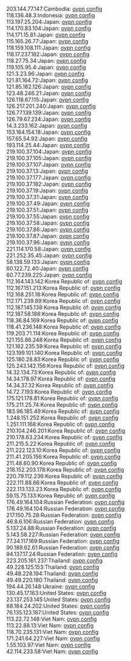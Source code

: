 203.144.77.147:Cambodia: [ovpn config](vpn/203_144_77_147.ovpn)  
118.136.48.3:Indonesia: [ovpn config](vpn/118_136_48_3.ovpn)  
113.197.25.204:Japan: [ovpn config](vpn/113_197_25_204.ovpn)  
114.170.83.104:Japan: [ovpn config](vpn/114_170_83_104.ovpn)  
114.171.15.81:Japan: [ovpn config](vpn/114_171_15_81.ovpn)  
115.165.26.77:Japan: [ovpn config](vpn/115_165_26_77.ovpn)  
118.159.108.111:Japan: [ovpn config](vpn/118_159_108_111.ovpn)  
118.17.237.182:Japan: [ovpn config](vpn/118_17_237_182.ovpn)  
118.27.75.34:Japan: [ovpn config](vpn/118_27_75_34.ovpn)  
119.105.95.4:Japan: [ovpn config](vpn/119_105_95_4.ovpn)  
121.3.23.96:Japan: [ovpn config](vpn/121_3_23_96.ovpn)  
121.81.164.72:Japan: [ovpn config](vpn/121_81_164_72.ovpn)  
121.85.182.126:Japan: [ovpn config](vpn/121_85_182_126.ovpn)  
123.48.246.21:Japan: [ovpn config](vpn/123_48_246_21.ovpn)  
126.118.67.115:Japan: [ovpn config](vpn/126_118_67_115.ovpn)  
126.217.201.240:Japan: [ovpn config](vpn/126_217_201_240.ovpn)  
126.77.139.139:Japan: [ovpn config](vpn/126_77_139_139.ovpn)  
126.79.67.234:Japan: [ovpn config](vpn/126_79_67_234.ovpn)  
14.3.233.162:Japan: [ovpn config](vpn/14_3_233_162.ovpn)  
153.164.154.18:Japan: [ovpn config](vpn/153_164_154_18.ovpn)  
157.65.54.92:Japan: [ovpn config](vpn/157_65_54_92.ovpn)  
193.114.25.44:Japan: [ovpn config](vpn/193_114_25_44.ovpn)  
219.100.37.104:Japan: [ovpn config](vpn/219_100_37_104.ovpn)  
219.100.37.105:Japan: [ovpn config](vpn/219_100_37_105.ovpn)  
219.100.37.107:Japan: [ovpn config](vpn/219_100_37_107.ovpn)  
219.100.37.13:Japan: [ovpn config](vpn/219_100_37_13.ovpn)  
219.100.37.177:Japan: [ovpn config](vpn/219_100_37_177.ovpn)  
219.100.37.182:Japan: [ovpn config](vpn/219_100_37_182.ovpn)  
219.100.37.19:Japan: [ovpn config](vpn/219_100_37_19.ovpn)  
219.100.37.31:Japan: [ovpn config](vpn/219_100_37_31.ovpn)  
219.100.37.49:Japan: [ovpn config](vpn/219_100_37_49.ovpn)  
219.100.37.51:Japan: [ovpn config](vpn/219_100_37_51.ovpn)  
219.100.37.55:Japan: [ovpn config](vpn/219_100_37_55.ovpn)  
219.100.37.58:Japan: [ovpn config](vpn/219_100_37_58.ovpn)  
219.100.37.86:Japan: [ovpn config](vpn/219_100_37_86.ovpn)  
219.100.37.87:Japan: [ovpn config](vpn/219_100_37_87.ovpn)  
219.100.37.96:Japan: [ovpn config](vpn/219_100_37_96.ovpn)  
221.114.170.58:Japan: [ovpn config](vpn/221_114_170_58.ovpn)  
221.252.35.45:Japan: [ovpn config](vpn/221_252_35_45.ovpn)  
58.138.59.133:Japan: [ovpn config](vpn/58_138_59_133.ovpn)  
60.122.72.40:Japan: [ovpn config](vpn/60_122_72_40.ovpn)  
60.77.239.225:Japan: [ovpn config](vpn/60_77_239_225.ovpn)  
112.164.143.142:Korea Republic of: [ovpn config](vpn/112_164_143_142.ovpn)  
112.167.151.213:Korea Republic of: [ovpn config](vpn/112_167_151_213.ovpn)  
112.168.251.18:Korea Republic of: [ovpn config](vpn/112_168_251_18.ovpn)  
112.171.239.89:Korea Republic of: [ovpn config](vpn/112_171_239_89.ovpn)  
112.187.145.138:Korea Republic of: [ovpn config](vpn/112_187_145_138.ovpn)  
112.187.58.188:Korea Republic of: [ovpn config](vpn/112_187_58_188.ovpn)  
118.36.84.169:Korea Republic of: [ovpn config](vpn/118_36_84_169.ovpn)  
118.41.236.148:Korea Republic of: [ovpn config](vpn/118_41_236_148.ovpn)  
119.203.71.114:Korea Republic of: [ovpn config](vpn/119_203_71_114.ovpn)  
121.155.86.248:Korea Republic of: [ovpn config](vpn/121_155_86_248.ovpn)  
121.162.235.59:Korea Republic of: [ovpn config](vpn/121_162_235_59.ovpn)  
123.199.101.140:Korea Republic of: [ovpn config](vpn/123_199_101_140.ovpn)  
125.180.28.83:Korea Republic of: [ovpn config](vpn/125_180_28_83.ovpn)  
125.243.142.156:Korea Republic of: [ovpn config](vpn/125_243_142_156.ovpn)  
14.32.134.73:Korea Republic of: [ovpn config](vpn/14_32_134_73.ovpn)  
14.34.178.97:Korea Republic of: [ovpn config](vpn/14_34_178_97.ovpn)  
14.34.37.32:Korea Republic of: [ovpn config](vpn/14_34_37_32.ovpn)  
14.72.7.193:Korea Republic of: [ovpn config](vpn/14_72_7_193.ovpn)  
175.121.178.81:Korea Republic of: [ovpn config](vpn/175_121_178_81.ovpn)  
175.211.25.74:Korea Republic of: [ovpn config](vpn/175_211_25_74.ovpn)  
183.96.185.49:Korea Republic of: [ovpn config](vpn/183_96_185_49.ovpn)  
1.248.151.252:Korea Republic of: [ovpn config](vpn/1_248_151_252.ovpn)  
1.251.111.168:Korea Republic of: [ovpn config](vpn/1_251_111_168.ovpn)  
210.104.246.201:Korea Republic of: [ovpn config](vpn/210_104_246_201.ovpn)  
210.178.63.234:Korea Republic of: [ovpn config](vpn/210_178_63_234.ovpn)  
211.215.5.22:Korea Republic of: [ovpn config](vpn/211_215_5_22.ovpn)  
211.222.123.10:Korea Republic of: [ovpn config](vpn/211_222_123_10.ovpn)  
211.41.205.156:Korea Republic of: [ovpn config](vpn/211_41_205_156.ovpn)  
211.48.60.90:Korea Republic of: [ovpn config](vpn/211_48_60_90.ovpn)  
218.152.203.178:Korea Republic of: [ovpn config](vpn/218_152_203_178.ovpn)  
220.79.112.236:Korea Republic of: [ovpn config](vpn/220_79_112_236.ovpn)  
222.111.88.66:Korea Republic of: [ovpn config](vpn/222_111_88_66.ovpn)  
222.113.133.23:Korea Republic of: [ovpn config](vpn/222_113_133_23.ovpn)  
59.15.75.133:Korea Republic of: [ovpn config](vpn/59_15_75_133.ovpn)  
176.49.164.104:Russian Federation: [ovpn config](vpn/176_49_164_104.ovpn)  
176.49.164.104:Russian Federation: [ovpn config](vpn/176_49_164_104.ovpn)  
217.150.75.28:Russian Federation: [ovpn config](vpn/217_150_75_28.ovpn)  
46.8.6.106:Russian Federation: [ovpn config](vpn/46_8_6_106.ovpn)  
5.137.24.88:Russian Federation: [ovpn config](vpn/5_137_24_88.ovpn)  
5.143.58.227:Russian Federation: [ovpn config](vpn/5_143_58_227.ovpn)  
77.34.117.169:Russian Federation: [ovpn config](vpn/77_34_117_169.ovpn)  
90.189.62.61:Russian Federation: [ovpn config](vpn/90_189_62_61.ovpn)  
94.137.17.24:Russian Federation: [ovpn config](vpn/94_137_17_24.ovpn)  
223.205.161.237:Thailand: [ovpn config](vpn/223_205_161_237.ovpn)  
49.228.125.153:Thailand: [ovpn config](vpn/49_228_125_153.ovpn)  
49.48.228.194:Thailand: [ovpn config](vpn/49_48_228_194.ovpn)  
49.49.220.180:Thailand: [ovpn config](vpn/49_49_220_180.ovpn)  
194.44.26.148:Ukraine: [ovpn config](vpn/194_44_26_148.ovpn)  
130.45.17.163:United States: [ovpn config](vpn/130_45_17_163.ovpn)  
23.137.253.145:United States: [ovpn config](vpn/23_137_253_145.ovpn)  
68.184.24.202:United States: [ovpn config](vpn/68_184_24_202.ovpn)  
76.135.123.187:United States: [ovpn config](vpn/76_135_123_187.ovpn)  
113.22.72.148:Viet Nam: [ovpn config](vpn/113_22_72_148.ovpn)  
113.22.88.13:Viet Nam: [ovpn config](vpn/113_22_88_13.ovpn)  
118.70.235.131:Viet Nam: [ovpn config](vpn/118_70_235_131.ovpn)  
171.241.64.227:Viet Nam: [ovpn config](vpn/171_241_64_227.ovpn)  
1.55.103.97:Viet Nam: [ovpn config](vpn/1_55_103_97.ovpn)  
42.114.233.58:Viet Nam: [ovpn config](vpn/42_114_233_58.ovpn)  
